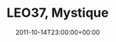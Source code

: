---
templateKey: event
guid: 0896742b-6eab-11ea-99c5-002590d1d1b0
date: 2011-10-14T23:00:00+00:00
eventTime: '11pm'
title: LEO37, Mystique
artist: LEO37
city: Taipei
venue: Mystique
group: LEO37
---